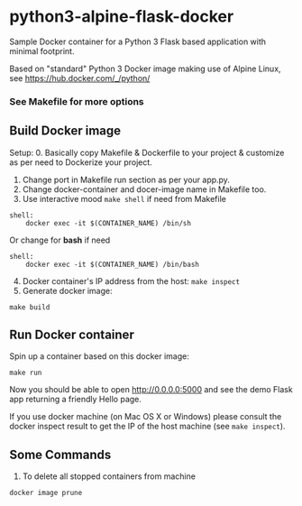 # python3-alpine-flask-docker 

Sample Docker container for a Python 3 Flask based application with minimal footprint.

Based on "standard" Python 3 Docker image making
use of Alpine Linux, see https://hub.docker.com/_/python/

### See Makefile for more options

## Build Docker image
Setup:
0. Basically copy Makefile & Dockerfile to your project & customize as per need to Dockerize your project.
1. Change port in Makefile run section as per your app.py.
2. Change docker-container and docer-image name in Makefile too.
3. Use interactive mood `make shell` if need from Makefile
```shell
shell:
	docker exec -it $(CONTAINER_NAME) /bin/sh
```

Or change for **bash** if need

```shell
shell:
	docker exec -it $(CONTAINER_NAME) /bin/bash
```
4. Docker container's IP address from the host: `make inspect`
5. Generate docker image:

`make build`


## Run Docker container

Spin up a container based on this docker image:

`make run`

Now you should be able to open http://0.0.0.0:5000 and see the demo Flask
app returning a friendly Hello page.

If you use docker machine (on Mac OS X or Windows)
please consult the docker inspect result to get the IP of the host machine
(see `make inspect`).

## Some Commands
1. To delete all stopped containers from machine
```shell
docker image prune
```
